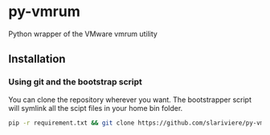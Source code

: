py-vmrum
========

Python wrapper of the VMware vmrum utility

## Installation

### Using git and the bootstrap script

You can clone the repository wherever you want. The bootstrapper script will symlink all the scipt files in your home bin folder.

```bash
pip -r requirement.txt && git clone https://github.com/slariviere/py-vmrum.git && cd py-vmrum && source bootstrap.sh
```
